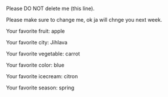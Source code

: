 Please DO NOT delete me (this line).

Please make sure to change me, ok ja will chnge you next week.



Your favorite fruit: apple

Your favorite city: Jihlava

Your favorite vegetable: carrot

Your favorite color: blue

Your favorite icecream: citron

Your favorite season: spring
